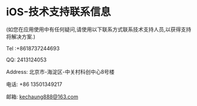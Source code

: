 # iOS-技术支持联系信息

(如您在应用使用中有任何疑问,请使用以下联系方式联系技术支持人员,以获得支持将解决方案.)

Tel :+8618737244693

QQ: 2413124053

Address: 北京市-海淀区-中关村科创中心8号楼

电话:  +86 13501349217

邮箱: kechaung888@163.com

